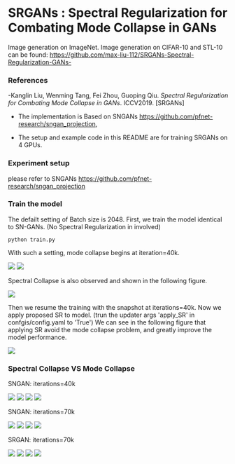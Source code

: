 # SRGANs : Spectral Regularization for Combating Mode Collapse in GANs
Image generation on ImageNet. 
Image generation on CIFAR-10 and STL-10 can be found: https://github.com/max-liu-112/SRGANs-Spectral-Regularization-GANs-
### References
-Kanglin Liu, Wenming Tang, Fei Zhou, Guoping Qiu. *Spectral Regularization for Combating Mode Collapse in GANs*. ICCV2019. [SRGANs]

* The implementation is Based on SNGANs https://github.com/pfnet-research/sngan_projection, 

* The setup and example code in this README are for training SRGANs on 4 GPUs.

### Experiment setup
please refer to SNGANs https://github.com/pfnet-research/sngan_projection

### Train the model

The defailt setting of Batch size is 2048. 
First, we train the model identical to SN-GANs. (No Spectral Regularization in involved)

`python train.py`

With such a setting, mode collapse begins at iteration=40k. 

<img src="https://github.com/max-liu-112/SRAGNs/tree/master/figures/fig1_is.jpg">
<img src="https://github.com/max-liu-112/SRAGNs/tree/master/figures/fig1=2_fid.pjpg">

Spectral Collapse is also observed and shown in the following figure.

<img src="https://github.com/max-liu-112/SRAGNs/tree/master/figures/fig3.pjpg">


Then we resume the training with the snapshot at iterations=40k. Now we apply proposed SR to model.
(trun the updater args 'apply_SR' in confgis/config.yaml to 'True')
We can see in the following figure that applying SR avoid the mode collapse problem, and greatly improve the model performance.

<img src="https://github.com/max-liu-112/SRAGNs/tree/master/figures/fig4.pjpg">

### Spectral Collapse VS Mode Collapse
SNGAN: iterations=40k

<img src="https://github.com/max-liu-112/SRAGNs/tree/master/figures/SNGAN_40k_id204.png">
<img src="https://github.com/max-liu-112/SRGANs/tree/master/figures/SNGAN_40k_id265.png">
<img src="https://github.com/max-liu-112/SRGANs/tree/master/figures/SNGAN_40k_id323.png">
<img src="https://github.com/max-liu-112/SRGANs/tree/master/figures/SNGAN_40k_id946.png">

SNGAN: iterations=70k

<img src="https://github.com/max-liu-112/SRGANs/tree/master/figures/SNGAN_70k_id204.png">
<img src="https://github.com/max-liu-112/SRGANs/tree/master/figures/SNGAN_70k_id265.png">
<img src="https://github.com/max-liu-112/SRGANs/tree/master/figures/SNGAN_70k_id323.png">
<img src="https://github.com/max-liu-112/SRGANs/tree/master/figures/SNGAN_70k_id946.png">

SRGAN: iterations=70k

<img src="https://github.com/max-liu-112/SRGANs/tree/master/figures/SRGAN_40k_id204.png">
<img src="https://github.com/max-liu-112/SRGANs/tree/master/figures/SRGAN_40k_id265.png">
<img src="https://github.com/max-liu-112/SRGANs/tree/master/figures/SRGAN_40k_id323.png">
<img src="https://github.com/max-liu-112/SRGANs/tree/master/figures/SRGAN_40k_id946.png">


